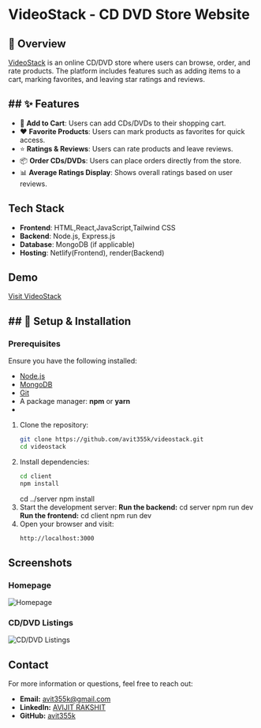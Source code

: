 
# VideoStack - CD DVD Store Website

## 📌 Overview
[VideoStack](https://videostack-ecommerce.netlify.app) is an online CD/DVD store where users can browse, order, and rate products. The platform includes features such as adding items to a cart, marking favorites, and leaving star ratings and reviews.



## ## ✨ Features
- 🛒 **Add to Cart**: Users can add CDs/DVDs to their shopping cart.
- ❤️ **Favorite Products**: Users can mark products as favorites for quick access.
- ⭐ **Ratings & Reviews**: Users can rate products and leave reviews.
- 📦 **Order CDs/DVDs**: Users can place orders directly from the store.
- 📊 **Average Ratings Display**: Shows overall ratings based on user reviews.
## Tech Stack

- **Frontend**: HTML,React,JavaScript,Tailwind CSS
- **Backend**: Node.js, Express.js
- **Database**: MongoDB (if applicable)
- **Hosting**: Netlify(Frontend), render(Backend)
## Demo

[Visit VideoStack](https://videostack-ecommerce.netlify.app)


## ## 🔧 Setup & Installation

### Prerequisites
Ensure you have the following installed:
- [Node.js](https://nodejs.org/)
- [MongoDB](https://www.mongodb.com/)
- [Git](https://git-scm.com/)
- A package manager: **npm** or **yarn**
- 
1. Clone the repository:
   ```sh
   git clone https://github.com/avit355k/videostack.git
   cd videostack
   ```
2. Install dependencies:
   ```sh
   cd client
   npm install
   ```
   cd ../server
   npm install
3. Start the development server:
**Run the backend:**
cd server
npm run dev
**Run the frontend:**
cd client
npm run dev
4. Open your browser and visit:
   ```sh
   http://localhost:3000
## Screenshots

### Homepage
![Homepage](https://github.com/user-attachments/assets/2245ff8b-0be7-4721-971c-808e3cf85689)

### CD/DVD Listings      
![CD/DVD Listings](https://github.com/user-attachments/assets/5930db78-ab19-404b-8a74-a9301edad0b7)

## Contact
For more information or questions, feel free to reach out:

- **Email:** avit355k@gmail.com
- **LinkedIn:** [AVIJIT RAKSHIT](https://www.linkedin.com/in/avit355k/)
- **GitHub:** [avit355k](https://github.com/avit355k)
